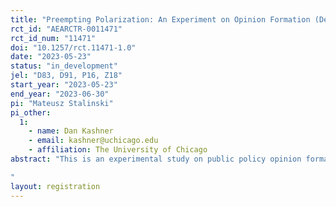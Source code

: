 ```yaml
---
title: "Preempting Polarization: An Experiment on Opinion Formation (Democrats)"
rct_id: "AEARCTR-0011471"
rct_id_num: "11471"
doi: "10.1257/rct.11471-1.0"
date: "2023-05-23"
status: "in_development"
jel: "D83, D91, P16, Z18"
start_year: "2023-05-23"
end_year: "2023-06-30"
pi: "Mateusz Stalinski"
pi_other:
  1:
    - name: Dan Kashner
    - email: kashner@uchicago.edu
    - affiliation: The University of Chicago
abstract: "This is an experimental study on public policy opinion formation with a sample of Democrats. We have previously pre-registered and conducted a simiar study with a sample of Republicans (AEARCTR-0009704).
"
layout: registration
---
```


